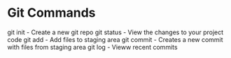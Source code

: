 # Git Commands

git init - Create a new git repo
git status - View the changes to your project code
git add - Add files to staging area
git commit - Creates a new commit with files from staging area
git log - Vieww recent commits